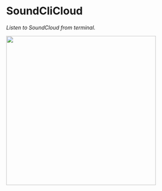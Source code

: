 # SoundCliCloud
<p><i>Listen to SoundCloud from terminal.<i></p>
<img src="https://user-images.githubusercontent.com/72035730/154799320-e92a04b9-b15d-42a5-9171-5ac63159e970.png" height=400px>
